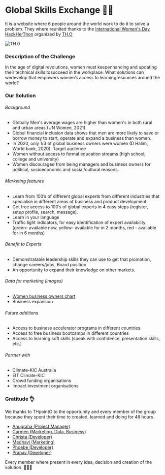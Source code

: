 # Global Skills Exchange 👩‍💻

It is a website where 6 people around the world work to do it to solve a problem. They where reunited thanks to the [International Women's Day HackHerThon](https://www.linkedin.com/events/hackherth0n-internationalwomenday/) organized by [TH.O](https://www.linkedin.com/company/thpoint0)

![TH.0](https://thpoint0.io/wp-content/uploads/2020/12/Small-New-Logo.png)

### Description of the Challenge

In the age of digital revolutions, women must keepenhancing and updating their technical skills tosucceed in the workplace. What solutions can wedevelop that empowers women’s access to learningresources around the world?

### Our Solution

###### Background

- Globally Men's average wages are higher than women's in both rural and urban areas (UN Women, 2021)
- Global financial inclusion data shows that men are more likely to save or borrow money to start, operate and expand a business than women.
- In 2020, only 1/3 of global business owners were women (D Halim, World bank, 2020).
  Target audience
- Women without access to formal education streams (high school, college and university)
- Women discouraged from being managers and business owners for political, socioeconomic and social/cultural reasons.

###### Marketing features

- Learn from 100’s of different global experts from different industries that specialise in different areas of business and product development.
- Get free access to 100’s of global experts in 4 easy steps (register, setup profile, search, message).
- Learn in your language
- Traffic light indicators, for easy identification of expert availability (green- available now, yellow- available for in 2 months, red - available for in 6 months)

###### Benefit to Experts

- Demonstratable leadership skills they can use to get that promotion, change careers/jobs, Board position
- An opportunity to expand their knowledge on other markets.

###### Data for marketing (images)

- [Women business owners chart](https://blogs.worldbank.org/opendata/women-entrepreneurs-needed-stat)
- Business expansion

###### Future additions

- Access to business accelerator programs in different countries
- Access to free business bootcamps in different countries
- Access to learning soft skills (speak with confidence, presentation skills, etc.)

###### Partner with

- Climate-KIC Australia
- EIT Climate-KIC
- Crowd funding organisations
- Impact investment organisations

### Gratitude 👌

We thanks to THpointO to the opportunity and every member of the group because they spent their time to created, learned and doing for 48 hours.

- [Anugraha (Project Manager)](https://www.linkedin.com/in/anugraha-das-bb419716a/)
- [Carmen (Marketing, Data, Business)](https://www.linkedin.com/in/carmen-munian-32b86157/)
- [Christa (Developer)](https://github.com/cBridges851)
- [Medhavi (Marketing)](https://www.linkedin.com/in/medhavi-singh-8752091ba/)
- [Phoebe (Developer)](https://github.com/Phoebe-WD)
- [Pranav (Developer)](https://github.com/theBeginner86)

Every member where present in every idea, decision and creation of the solution.
👏👏👏

